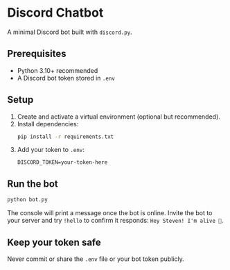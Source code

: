 ﻿# Discord Chatbot

A minimal Discord bot built with `discord.py`.

## Prerequisites
- Python 3.10+ recommended
- A Discord bot token stored in `.env`

## Setup
1. Create and activate a virtual environment (optional but recommended).
2. Install dependencies:
   ```bash
   pip install -r requirements.txt
   ```
3. Add your token to `.env`:
   ```env
   DISCORD_TOKEN=your-token-here
   ```

## Run the bot
```bash
python bot.py
```

The console will print a message once the bot is online. Invite the bot to your server and try `!hello` to confirm it responds: `Hey Steven! I'm alive 👋`.

## Keep your token safe
Never commit or share the `.env` file or your bot token publicly.
